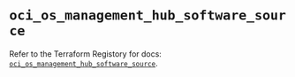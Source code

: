 # `oci_os_management_hub_software_source`

Refer to the Terraform Registory for docs: [`oci_os_management_hub_software_source`](https://registry.terraform.io/providers/oracle/oci/6.18.0/docs/resources/os_management_hub_software_source).
